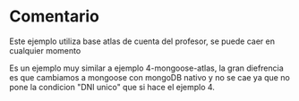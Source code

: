 

# Comentario

Este ejemplo utiliza base atlas de cuenta del profesor, se puede caer en cualquier momento

Es un ejemplo muy similar a ejemplo 4-mongoose-atlas, la gran diefrencia es que cambiamos a mongoose con mongoDB nativo y no se cae ya que no pone la condicion "DNI unico" que si hace el ejemplo 4.


